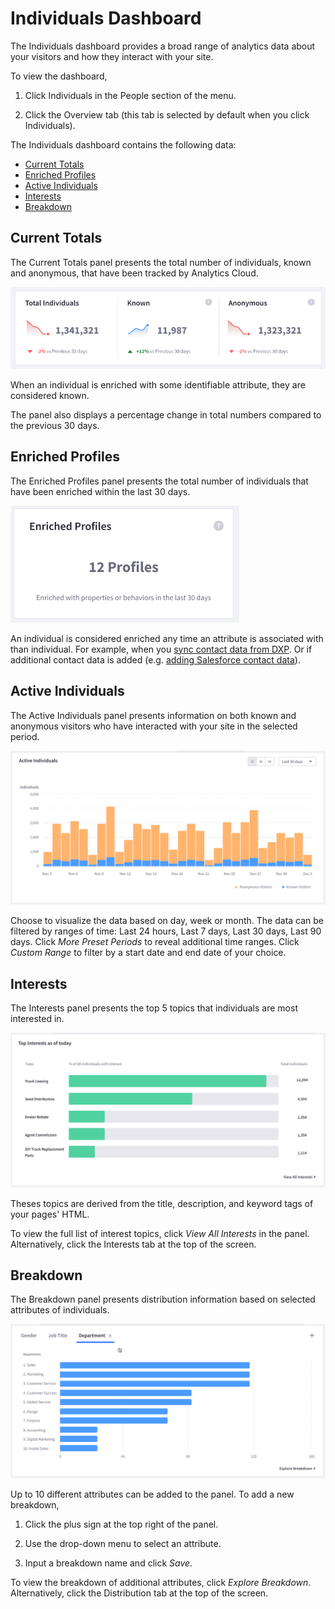 # Individuals Dashboard

The Individuals dashboard provides a broad range of analytics data about your visitors and how they interact with your site.

To view the dashboard,

1. Click Individuals in the People section of the menu.

1. Click the Overview tab (this tab is selected by default when you click Individuals).

The Individuals dashboard contains the following data:
* [Current Totals](#current-totals)
* [Enriched Profiles](#enriched-profiles)
* [Active Individuals](#active-individuals)
* [Interests](#interests)
* [Breakdown](#breakdown)

## Current Totals

The Current Totals panel presents the total number of individuals, known and anonymous, that have been tracked by Analytics Cloud. 

![The Current Totals panel presents total numbers for visitors to your site.](./individuals-dashboard/images/01.png)

When an individual is enriched with some identifiable attribute, they are considered known. 

The panel also displays a percentage change in total numbers compared to the previous 30 days.

## Enriched Profiles

The Enriched Profiles panel presents the total number of individuals that have been enriched within the last 30 days.

![The Enriched Profiles panel presents the total number of individuals who have been enriched.](./individuals-dashboard/images/02.png)

An individual is considered enriched any time an attribute is associated with than individual. For example, when you [sync contact data from DXP](../getting-started/connecting-data-sources/tracking-sites-and-individuals-using-properties.md#syncing-contacts-to-a-property). Or if additional contact data is added (e.g. [adding Salesforce contact data](individual-profiles/adding-a-salesforce-data-source.md)).

## Active Individuals

The Active Individuals panel presents information on both known and anonymous visitors who have interacted with your site in the selected period.

![The Active Individuals panel presents a chart of visitors over time who have interacted with the Site.](./individuals-dashboard/images/03.png)

Choose to visualize the data based on day, week or month. The data can be filtered by ranges of time: Last 24 hours, Last 7 days, Last 30 days, Last 90 days. Click *More Preset Periods* to reveal additional time ranges. Click *Custom Range* to filter by a start date and end date of your choice.

## Interests

The Interests panel presents the top 5 topics that individuals are most interested in.

![The Interests panel presents a chart of popular topics.](./individuals-dashboard/images/04.png)

Theses topics are derived from the title, description, and keyword tags of your pages' HTML.

To view the full list of interest topics, click *View All Interests* in the panel. Alternatively, click the Interests tab at the top of the screen. 

## Breakdown

The Breakdown panel presents distribution information based on selected attributes of individuals.

![The Breakdown panel presents distribution information based on selected attributes.](./individuals-dashboard/images/05.png)

Up to 10 different attributes can be added to the panel.
To add a new breakdown,

1. Click the plus sign at the top right of the panel. 

1. Use the drop-down menu to select an attribute. 

1. Input a breakdown name and click *Save*.

To view the breakdown of additional attributes, click *Explore Breakdown*. Alternatively, click the Distribution tab at the top of the screen.


